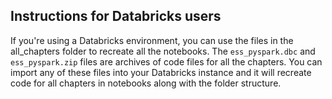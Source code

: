 ## Instructions for Databricks users

If you're using a Databricks environment, you can use the files in the all_chapters folder to recreate all the notebooks. The ```ess_pyspark.dbc``` and ```ess_pyspark.zip``` files are archives of code files for all the chapters. You can import any of these files into your Databricks instance and it will recreate code for all chapters in notebooks along with the folder structure.
